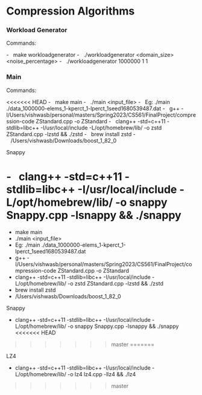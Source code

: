 # Compression Algorithms

### Workload Generator

Commands:

-   make workloadgenerator
-   ./workloadgenerator <domain_size> <noise_percentage> <windowThreshold>
-   ./workloadgenerator 1000000 1 1

### Main

Commands:

<<<<<<< HEAD
-   make main
-   ./main <input_file>
-   Eg: ./main ./data_1000000-elems_1-kperct_1-lperct_1seed1680539487.dat
-   g++ -I/Users/vishwasb/personal/masters/Spring2023/CS561/FinalProject/compression-code ZStandard.cpp -o ZStandard
-   clang++ -std=c++11 -stdlib=libc++ -I/usr/local/include -L/opt/homebrew/lib/ -o zstd ZStandard.cpp -lzstd && ./zstd
-   brew install zstd
-   /Users/vishwasb/Downloads/boost_1_82_0

Snappy

-   clang++ -std=c++11 -stdlib=libc++ -I/usr/local/include -L/opt/homebrew/lib/ -o snappy Snappy.cpp -lsnappy && ./snappy
=======
-   make main
-   ./main <input_file>
-   Eg: ./main ./data_1000000-elems_1-kperct_1-lperct_1seed1680539487.dat
-   g++ -I/Users/vishwasb/personal/masters/Spring2023/CS561/FinalProject/compression-code ZStandard.cpp -o ZStandard
-   clang++ -std=c++11 -stdlib=libc++ -I/usr/local/include -L/opt/homebrew/lib/ -o zstd ZStandard.cpp -lzstd && ./zstd
-   brew install zstd
-   /Users/vishwasb/Downloads/boost_1_82_0

Snappy

-   clang++ -std=c++11 -stdlib=libc++ -I/usr/local/include -L/opt/homebrew/lib/ -o snappy Snappy.cpp -lsnappy && ./snappy
<<<<<<< HEAD
>>>>>>> master
=======

LZ4

-   clang++ -std=c++11 -stdlib=libc++ -I/usr/local/include -L/opt/homebrew/lib/ -o lz4 lz4.cpp -llz4 && ./lz4
>>>>>>> master
